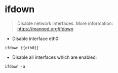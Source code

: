 # ifdown

> Disable network interfaces.
> More information: <https://manned.org/ifdown>

- Disable interface eth0:

`ifdown {{eth0}}`

- Disable all interfaces which are enabled:

`ifdown -a`
